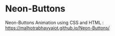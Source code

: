 # Neon-Buttons

Neon-Buttons Animation using CSS and HTML : https://malhotrabhavyajot.github.io/Neon-Buttons/
